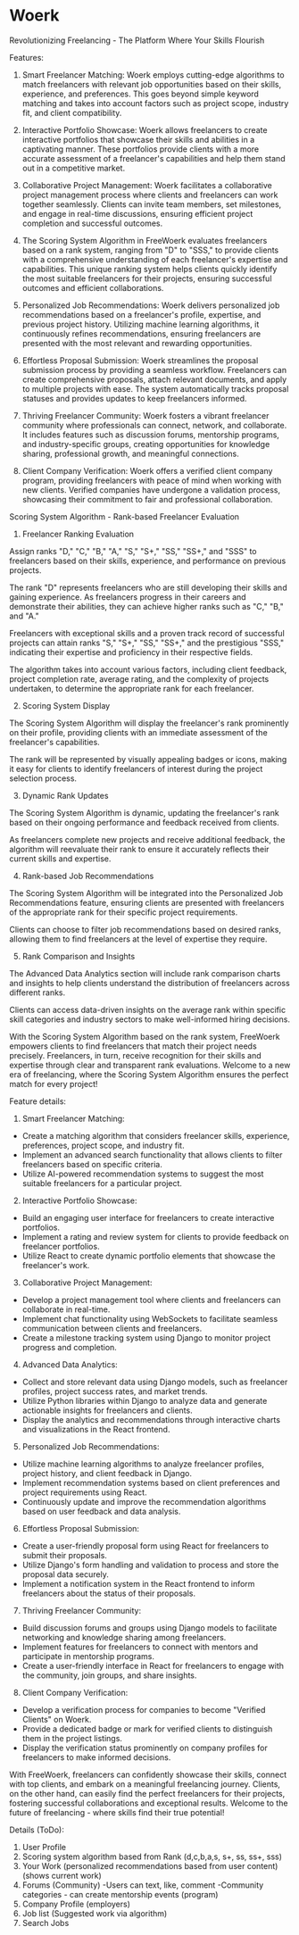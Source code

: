 # Woerk

Revolutionizing Freelancing - The Platform Where Your Skills Flourish

Features:

1. Smart Freelancer Matching: Woerk employs cutting-edge algorithms to match freelancers with relevant job opportunities based on their skills, experience, and preferences. This goes beyond simple keyword matching and takes into account factors such as project scope, industry fit, and client compatibility.

2. Interactive Portfolio Showcase: Woerk allows freelancers to create interactive portfolios that showcase their skills and abilities in a captivating manner. These portfolios provide clients with a more accurate assessment of a freelancer's capabilities and help them stand out in a competitive market.

3. Collaborative Project Management: Woerk facilitates a collaborative project management process where clients and freelancers can work together seamlessly. Clients can invite team members, set milestones, and engage in real-time discussions, ensuring efficient project completion and successful outcomes.

4. The Scoring System Algorithm in FreeWoerk evaluates freelancers based on a rank system, ranging from "D" to "SSS," to provide clients with a comprehensive understanding of each freelancer's expertise and capabilities. This unique ranking system helps clients quickly identify the most suitable freelancers for their projects, ensuring successful outcomes and efficient collaborations.

5. Personalized Job Recommendations: Woerk delivers personalized job recommendations based on a freelancer's profile, expertise, and previous project history. Utilizing machine learning algorithms, it continuously refines recommendations, ensuring freelancers are presented with the most relevant and rewarding opportunities.

6. Effortless Proposal Submission: Woerk streamlines the proposal submission process by providing a seamless workflow. Freelancers can create comprehensive proposals, attach relevant documents, and apply to multiple projects with ease. The system automatically tracks proposal statuses and provides updates to keep freelancers informed.

7. Thriving Freelancer Community: Woerk fosters a vibrant freelancer community where professionals can connect, network, and collaborate. It includes features such as discussion forums, mentorship programs, and industry-specific groups, creating opportunities for knowledge sharing, professional growth, and meaningful connections.

8. Client Company Verification: Woerk offers a verified client company program, providing freelancers with peace of mind when working with new clients. Verified companies have undergone a validation process, showcasing their commitment to fair and professional collaboration.

Scoring System Algorithm - Rank-based Freelancer Evaluation

1. Freelancer Ranking Evaluation

Assign ranks "D," "C," "B," "A," "S," "S+," "SS," "SS+," and "SSS" to freelancers based on their skills, experience, and performance on previous projects.

The rank "D" represents freelancers who are still developing their skills and gaining experience. As freelancers progress in their careers and demonstrate their abilities, they can achieve higher ranks such as "C," "B," and "A."

Freelancers with exceptional skills and a proven track record of successful projects can attain ranks "S," "S+," "SS," "SS+," and the prestigious "SSS," indicating their expertise and proficiency in their respective fields.

The algorithm takes into account various factors, including client feedback, project completion rate, average rating, and the complexity of projects undertaken, to determine the appropriate rank for each freelancer.

2. Scoring System Display

The Scoring System Algorithm will display the freelancer's rank prominently on their profile, providing clients with an immediate assessment of the freelancer's capabilities.

The rank will be represented by visually appealing badges or icons, making it easy for clients to identify freelancers of interest during the project selection process.

3. Dynamic Rank Updates

The Scoring System Algorithm is dynamic, updating the freelancer's rank based on their ongoing performance and feedback received from clients.

As freelancers complete new projects and receive additional feedback, the algorithm will reevaluate their rank to ensure it accurately reflects their current skills and expertise.

4. Rank-based Job Recommendations

The Scoring System Algorithm will be integrated into the Personalized Job Recommendations feature, ensuring clients are presented with freelancers of the appropriate rank for their specific project requirements.

Clients can choose to filter job recommendations based on desired ranks, allowing them to find freelancers at the level of expertise they require.

5. Rank Comparison and Insights

The Advanced Data Analytics section will include rank comparison charts and insights to help clients understand the distribution of freelancers across different ranks.

Clients can access data-driven insights on the average rank within specific skill categories and industry sectors to make well-informed hiring decisions.

With the Scoring System Algorithm based on the rank system, FreeWoerk empowers clients to find freelancers that match their project needs precisely. Freelancers, in turn, receive recognition for their skills and expertise through clear and transparent rank evaluations. Welcome to a new era of freelancing, where the Scoring System Algorithm ensures the perfect match for every project!

Feature details:

1. Smart Freelancer Matching:

- Create a matching algorithm that considers freelancer skills, experience, preferences, project scope, and industry fit.
- Implement an advanced search functionality that allows clients to filter freelancers based on specific criteria.
- Utilize AI-powered recommendation systems to suggest the most suitable freelancers for a particular project.

2. Interactive Portfolio Showcase:

- Build an engaging user interface for freelancers to create interactive portfolios.
- Implement a rating and review system for clients to provide feedback on freelancer portfolios.
- Utilize React to create dynamic portfolio elements that showcase the freelancer's work.

3. Collaborative Project Management:

- Develop a project management tool where clients and freelancers can collaborate in real-time.
- Implement chat functionality using WebSockets to facilitate seamless communication between clients and freelancers.
- Create a milestone tracking system using Django to monitor project progress and completion.

4. Advanced Data Analytics:

- Collect and store relevant data using Django models, such as freelancer profiles, project success rates, and market trends.
- Utilize Python libraries within Django to analyze data and generate actionable insights for freelancers and clients.
- Display the analytics and recommendations through interactive charts and visualizations in the React frontend.

5. Personalized Job Recommendations:

- Utilize machine learning algorithms to analyze freelancer profiles, project history, and client feedback in Django.
- Implement recommendation systems based on client preferences and project requirements using React.
- Continuously update and improve the recommendation algorithms based on user feedback and data analysis.

6. Effortless Proposal Submission:

- Create a user-friendly proposal form using React for freelancers to submit their proposals.
- Utilize Django's form handling and validation to process and store the proposal data securely.
- Implement a notification system in the React frontend to inform freelancers about the status of their proposals.

7. Thriving Freelancer Community:

- Build discussion forums and groups using Django models to facilitate networking and knowledge sharing among freelancers.
- Implement features for freelancers to connect with mentors and participate in mentorship programs.
- Create a user-friendly interface in React for freelancers to engage with the community, join groups, and share insights.

8. Client Company Verification:

- Develop a verification process for companies to become "Verified Clients" on Woerk.
- Provide a dedicated badge or mark for verified clients to distinguish them in the project listings.
- Display the verification status prominently on company profiles for freelancers to make informed decisions.

With FreeWoerk, freelancers can confidently showcase their skills, connect with top clients, and embark on a meaningful freelancing journey. Clients, on the other hand, can easily find the perfect freelancers for their projects, fostering successful collaborations and exceptional results. Welcome to the future of freelancing - where skills find their true potential!

Details (ToDo):

1. User Profile
2. Scoring system algorithm based from Rank (d,c,b,a,s, s+, ss, ss+, sss)
3. Your Work (personalized recommendations based from user content) (shows current work)
4. Forums (Community)
   -Users can text, like, comment
   -Community categories - can create mentorship events (program)
5. Company Profile (employers)
6. Job list (Suggested work via algorithm)
7. Search Jobs
